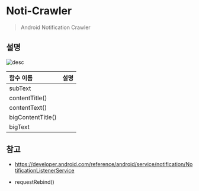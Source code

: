 # Noti-Crawler

> Android Notification Crawler



## 설명

![desc](./readme_resource)

|함수 이름   | 설명 |
|:--------|:----------------------|
| subText           |      |
| contentTitle()    |      |
| contentText()     |      |
| bigContentTitle() |      |
| bigText           |      |



## 참고

-  https://developer.android.com/reference/android/service/notification/NotificationListenerService 

- requestRebind()

